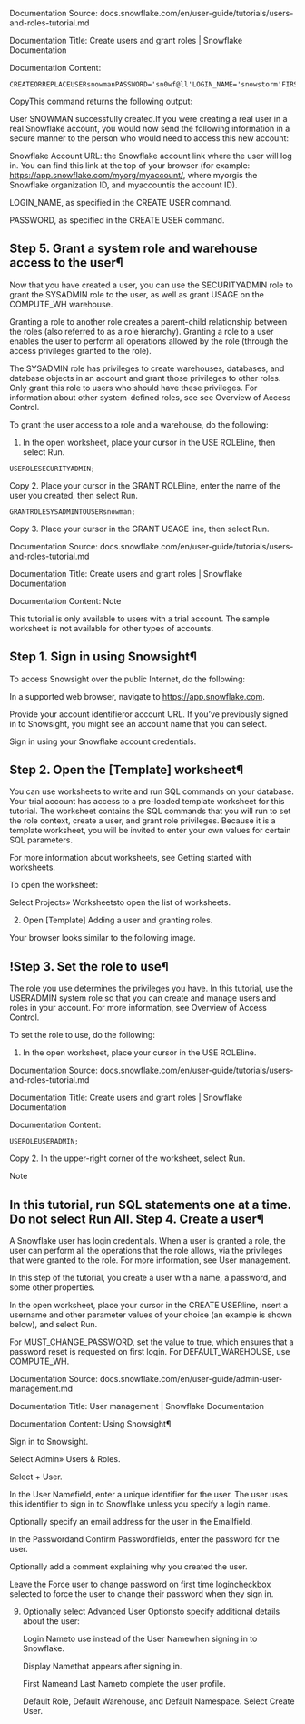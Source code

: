 Documentation Source:
docs.snowflake.com/en/user-guide/tutorials/users-and-roles-tutorial.md

Documentation Title:
Create users and grant roles | Snowflake Documentation

Documentation Content:
```
CREATEORREPLACEUSERsnowmanPASSWORD='sn0wf@ll'LOGIN_NAME='snowstorm'FIRST_NAME='Snow'LAST_NAME='Storm'EMAIL='snow.storm@snowflake.com'MUST_CHANGE_PASSWORD=trueDEFAULT_WAREHOUSE=COMPUTE_WH;
```
CopyThis command returns the following output:

User SNOWMAN successfully created.If you were creating a real user in a real Snowflake account, you would now send the
following information in a secure manner to the person who would need to access
this new account:

Snowflake Account URL: the Snowflake account link where the user will log in.
You can find this link at the top of your browser
(for example: https://app.snowflake.com/myorg/myaccount/,
where myorgis the Snowflake organization ID, and myaccountis the account ID).

LOGIN\_NAME, as specified in the CREATE USER command.

PASSWORD, as specified in the CREATE USER command.

Step 5. Grant a system role and warehouse access to the user¶
-------------------------------------------------------------

Now that you have created a user, you can use the SECURITYADMIN role to grant the
SYSADMIN role to the user, as well as grant USAGE on the COMPUTE\_WH warehouse.

Granting a role to another role creates a parent-child relationship between the roles
(also referred to as a role hierarchy). Granting a role to a user enables the user to perform
all operations allowed by the role (through the access privileges granted to the role).

The SYSADMIN role has privileges to create warehouses, databases, and database objects
in an account and grant those privileges to other roles. Only grant this role to users who should
have these privileges. For information about other system-defined roles, see
see Overview of Access Control.

To grant the user access to a role and a warehouse, do the following:

1. In the open worksheet, place your cursor in the USE ROLEline,
then select Run.


```
USEROLESECURITYADMIN;
```
Copy
2. Place your cursor in the GRANT ROLEline, enter the name of the user you created,
then select Run.


```
GRANTROLESYSADMINTOUSERsnowman;
```
Copy
3. Place your cursor in the GRANT USAGE line, then select Run.



Documentation Source:
docs.snowflake.com/en/user-guide/tutorials/users-and-roles-tutorial.md

Documentation Title:
Create users and grant roles | Snowflake Documentation

Documentation Content:
Note

This tutorial is only available to users with a trial account. The sample worksheet is not available
for other types of accounts.

Step 1. Sign in using Snowsight¶
--------------------------------

To access Snowsight over the public Internet, do the following:

In a supported web browser, navigate to https://app.snowflake.com.

Provide your account identifieror account URL.
If you’ve previously signed in to Snowsight, you might see an account name that you can select.

Sign in using your Snowflake account credentials.

Step 2. Open the [Template] worksheet¶
--------------------------------------

You can use worksheets to write and run SQL commands on your database.
Your trial account has access to a pre-loaded template worksheet for this tutorial.
The worksheet contains the SQL commands that you will run to set the role context,
create a user, and grant role privileges. Because it is a template worksheet, you
will be invited to enter your own values for certain SQL parameters.

For more information about worksheets, see Getting started with worksheets.

To open the worksheet:

Select Projects» Worksheetsto open the list of worksheets.

2. Open [Template] Adding a user and granting roles.

Your browser looks similar to the following image.

!Step 3. Set the role to use¶
----------------------------

The role you use determines the privileges you have. In this tutorial, use the
USERADMIN system role so that you can create and manage users and roles in your
account. For more information, see Overview of Access Control.

To set the role to use, do the following:

1. In the open worksheet, place your cursor in the USE ROLEline.



Documentation Source:
docs.snowflake.com/en/user-guide/tutorials/users-and-roles-tutorial.md

Documentation Title:
Create users and grant roles | Snowflake Documentation

Documentation Content:
```
USEROLEUSERADMIN;
```
Copy
2. In the upper-right corner of the worksheet, select Run.

Note

In this tutorial, run SQL statements one at a time. Do not select Run All.
Step 4. Create a user¶
----------------------

A Snowflake user has login credentials. When a user is granted a role, the user can
perform all the operations that the role allows, via the privileges that were
granted to the role. For more information, see User management.

In this step of the tutorial, you create a user with a name, a password, and some
other properties.

In the open worksheet, place your cursor in the CREATE USERline,
insert a username and other parameter values of your choice (an example is shown below), and
select Run.

For MUST\_CHANGE\_PASSWORD, set the value to true, which ensures that a password
reset is requested on first login. For DEFAULT\_WAREHOUSE, use COMPUTE\_WH.



Documentation Source:
docs.snowflake.com/en/user-guide/admin-user-management.md

Documentation Title:
User management | Snowflake Documentation

Documentation Content:
Using Snowsight¶

Sign in to Snowsight.

Select Admin» Users & Roles.

Select + User.

In the User Namefield, enter a unique identifier for the user. The user uses this identifier to sign in to Snowflake unless you
specify a login name.

Optionally specify an email address for the user in the Emailfield.

In the Passwordand Confirm Passwordfields, enter the password for the user.

Optionally add a comment explaining why you created the user.

Leave the Force user to change password on first time logincheckbox selected to force the user to change their password when they
sign in.

9. Optionally select Advanced User Optionsto specify additional details about the user:


	Login Nameto use instead of the User Namewhen signing in to Snowflake.
	
	Display Namethat appears after signing in.
	
	First Nameand Last Nameto complete the user profile.
	
	Default Role, Default Warehouse, and Default Namespace.
Select Create User.



